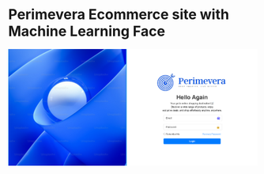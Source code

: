 # Perimevera Ecommerce site with Machine Learning Face 



![Perimevera Ecommerce System](static/ss.png)
